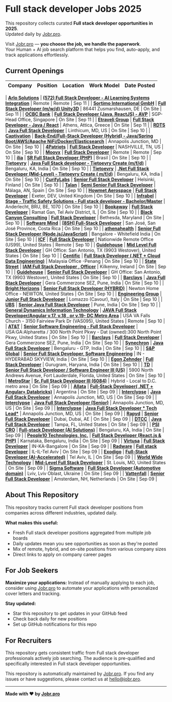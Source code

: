 # Full stack developer Jobs 2025

This repository collects curated **Full stack developer opportunities in 2025**.  
Updated daily by [Jobr.pro](https://jobr.pro).

Visit [Jobr.pro](https://jobr.pro) — **you choose the job, we handle the paperwork**.  
Your Human + AI job search platform that helps you find, auto-apply, and track applications effortlessly.

## Current Openings

| Company | Position | Location | Work Model | Date Posted |
| ------- | -------- | -------- | ---------- | ----------- |

| **[Arlo Solutions](https://arlo-solutions.com/)** | **[(572) Full Stack Developer - AI Learning Systems Integration](https://job-boards.greenhouse.io/arlosolutionsllc/jobs/4828273007)** | Remote | Remote | Sep 11 |
| **[Sortimo International GmbH](https://www.mysortimo.de)** | **[Full Stack Developer (m/w/d) Unity3D](https://jobs.mysortimo.de/job/86441-Zusmarshausen-Full-Stack-Developer-%28mwd%29-Unity3D/1246444701/)** | 86441 Zusmarshausen, DE | On Site | Sep 11 |
| **[OCBC Bank](https://www.ocbc.com/)** | **[Full Stack Developer (Java, ReactJS) - AVP](https://ocbc.wd102.myworkdayjobs.com/en-US/External/job/OCBC-Singapore/Full-Stack-Developer--Java--ReactJS----AVP_JR00003044)** | SGP-Head Office, Singapore | On Site | Sep 11 |
| **[Etraveli Group](https://www.etraveligroup.com/)** | **[Full Stack Developer - Java / React](https://apply.workable.com/j/EE94E9C34C/apply)** | Athens, Attica, Greece | On Site | Sep 11 |
| **[RDTS](https://www.rightdirectiontech.com/)** | **[Java Full Stack Developer](https://recruiting.paylocity.com/Recruiting/Jobs/Details/3565434)** | Linthicum, MD, US | On Site | Sep 10 |
| **[Captivation](https://captivation.us/)** | **[Back-End/Full-Stack Developer (Hybrid) - Java/Spring Boot/AWS/Apache NiFi/Docker/Elasticsearch](https://job-boards.greenhouse.io/captivation/jobs/4917014008)** | Annapolis Junction, MD | On Site | Sep 10 |
| **[4Patriots](https://www.4patriots.com/)** | **[Full Stack Developer](https://recruiting.paylocity.com/Recruiting/Jobs/Details/3509102)** | NASHVILLE, TN, US | On Site | Sep 10 |
| **[Moovx](https://moovx.mobi/)** | **[Full Stack Developer](https://job-boards.greenhouse.io/moovx/jobs/4347083005)** | Remote | Remote | Sep 10 |
| **[ília](https://ilia.digital/)** | **[SR Full Stack Developer (PHP)](https://job-boards.greenhouse.io/ilia/jobs/5646884004)** | Brasil | On Site | Sep 10 |
| **[Tietoevry](https://www.tietoevry.com/)** | **[Java Full Stack developer - Tietoevry Create (m/f/d)](https://jobs.smartrecruiters.com/Tietoevry1/744000080987661-java-full-stack-developer-tietoevry-create-m-f-d-)** | Bengaluru, KA, India | On Site | Sep 10 |
| **[Tietoevry](https://www.tietoevry.com/)** | **[.Net Full Stack Developer (Mid-Level) - Tietoevry Create ( m/f/d)](https://jobs.smartrecruiters.com/Tietoevry1/744000080985575--net-full-stack-developer-mid-level-tietoevry-create-m-f-d-)** | Bengaluru, KA, India | On Site | Sep 10 |
| **[CurifyLabs](https://www.curifylabs.com/)** | **[Senior Full Stack Developer](https://curifylabs.teamtailor.com/jobs/6433275-senior-full-stack-developer)** | Helsinki, Finland | On Site | Sep 10 |
| **[Talan](https://talan.com)** | **[Semi Senior Full Stack Developer](https://jobs.smartrecruiters.com/Talan/744000080970193-semi-senior-full-stack-developer)** | Málaga, AN, Spain | On Site | Sep 10 |
| **[Howmet Aerospace](https://www.howmet.com/)** | **[Full Stack Developer](https://fa-exty-saasfaprod1.fa.ocs.oraclecloud.com/hcmUI/CandidateExperience/en/sites/jobsearch/job/114180)** | Exeter, DEV, United Kingdom | On Site | Sep 10 |
| **[Infrabel](https://www.infrabel.be)** | **[Stage - Traffic Safety Solutions - Full stack developer - Bachelor/Master](https://jobs.infrabel.be/job/Anderlecht-Stage-Traffic-Safety-Solutions-Full-stack-developer-BachelorMaster-BRU-1070/826825402/)** | Anderlecht, BRU, BE, 1070 | On Site | Sep 10 |
| **[Bookaway](https://www.bookaway.com/)** | **[Full Stack Developer](https://www.comeet.com/jobs/Bookaway/64.006/full-stack-developer/0B.C55)** | Ramat Gan, Tel Aviv District, IL | On Site | Sep 10 |
| **[Black Canyon Consulting](https://www.bccdc.net/)** | **[Full Stack Developer](https://job-boards.greenhouse.io/bcc/jobs/5868099003)** | Bethesda, Maryland | On Site | Sep 10 |
| **[Software Mind](https://softwaremind.com)** | **[[8SH] Full-Stack Developer](https://jobs.smartrecruiters.com/SoftwareMind/744000080915345--8sh-full-stack-developer)** | San José, San José Province, Costa Rica | On Site | Sep 10 |
| **[athenahealth](https://www.athenahealth.com/)** | **[Senior Full Stack Developer (Node.js/JavaScript)](https://athenahealth.wd1.myworkdayjobs.com/en-US/External/job/Bangalore---Whitefield-India/Senior-Full-Stack-Developer--Nodejs-JavaScript-_R13410-1)** | Bangalore - Whitefield India | On Site | Sep 10 |
| **[ICF](https://www.icf.com/)** | **[Full Stack Developer](https://icf.wd5.myworkdayjobs.com/en-US/ICFExternal_Career_Site/job/Reston-VA/Full-Stack-Developer_R2502560)** | Nationwide Remote Office (US99), United States | Remote | Sep 10 |
| **[Guidehouse](https://www.guidehouse.com/)** | **[Mid Level Full Stack Developer](https://guidehouse.wd1.myworkdayjobs.com/en-US/External/job/US---TX-San-Antonio/Mid-Level-Full-Stack-Developer_32138)** | GH Office: San Antonio, TX (9903 Westover), United States | On Site | Sep 10 |
| **[Centific](https://centific.com/)** | **[Full Stack Developer (.NET + Cloud Data Engineering)](https://centific.wd1.myworkdayjobs.com/en-US/Centific_Global/job/Malaysia-Office--Penang/Full-Stack-Developer--NET---Cloud-Data-Engineering-_JR105224-2)** | Malaysia Office -Penang | On Site | Sep 10 |
| **[State Street](https://www.statestreet.com/)** | **[IAM Full Stack Developer , Officer](https://statestreet.wd1.myworkdayjobs.com/en-US/Global/job/Kilkenny-Ireland/IAM-Security-Engineer-full-stack-developer---Officer_R-773208-1)** | Kilkenny, Ireland | On Site | Sep 10 |
| **[Guidehouse](https://www.guidehouse.com/)** | **[Senior Full Stack Developer](https://guidehouse.wd1.myworkdayjobs.com/en-US/External/job/US---TX-San-Antonio/Senior-Full-Stack-Developer_32135)** | GH Office: San Antonio, TX (9903 Westover), United States | On Site | Sep 10 |
| **[Barclays](https://home.barclays/)** | **[Java Full Stack Developer](https://barclays.wd3.myworkdayjobs.com/en-US/External_Career_Site_Barclays/job/Gera-Commerzone-SEZ--Pune/Senior-Java-Backend-Developer_JR-0000043987)** | Gera Commerzone SEZ, Pune, India | On Site | Sep 10 |
| **[Bright Horizons](https://www.brighthorizons.com/)** | **[Senior Full Stack Developer (HYBRID)](https://brighthorizons.wd5.myworkdayjobs.com/en-US/External-NorthAmerica/job/Newton-Massachusetts-02459/Senior-Full-Stack-Developer_JR-116557)** | Newton Home Office - NEWTON, United States | On Site | Sep 10 |
| **[Engineering Group](https://www.eng.it/)** | **[Junior Full Stack Developer](https://eng.wd3.myworkdayjobs.com/en-US/ExternalCareers/job/Lomazzo-Cavour/Junior-Full-Stack-Developer_JR104058)** | Lomazzo (Cavour), Italy | On Site | Sep 10 |
| **[UBS](https://www.ubs.com/)** | **[Senior Java Full Stack Developer](https://jobs.ubs.com/TGnewUI/Search/home/HomeWithPreLoad?partnerid=25008&siteid=5155&PageType=JobDetails&jobid=317069)** | Pune, India | On Site | Sep 10 |
| **[General Dynamics Information Technology](https://www.gdit.com/)** | **[JAVA Full Stack Developer/Angular v.17, v.18 , or v.19- DC Metro Area](https://gdit.wd5.myworkdayjobs.com/en-US/External_Career_Site/job/USA-VA-Falls-Church/JAVA-Full-Stack-Developer-Angular-v17--v18---or-v19_RQ206397)** | USA VA Falls Church - 3150 Fairview Park Dr (VAS095), United States | Remote | Sep 10 |
| **[AT&T](https://www.att.com/)** | **[Senior Software Engineering - Full Stack Developer](https://att.wd1.myworkdayjobs.com/en-US/ATTGeneral/job/USAGAAlpharetta--300-North-Point-Pkwy---Dat-owned300-North-Point-Pkwy/Senior-Software-Engineering---Full-Stack-Developer_R-81501)** | USA:GA:Alpharetta / 300 North Point Pkwy - Dat (owned):300 North Point Pkwy, United States | On Site | Sep 10 |
| **[Barclays](https://home.barclays/)** | **[Full Stack Developer](https://barclays.wd3.myworkdayjobs.com/en-US/External_Career_Site_Barclays/job/Gera-Commerzone-SEZ--Pune/Java-Developer_JR-0000034196)** | Gera Commerzone SEZ, Pune, India | On Site | Sep 10 |
| **[Synechron](https://www.synechron.com/)** | **[Java Full Stack Developer](https://synechron.wd1.myworkdayjobs.com/en-US/SynechronCareers/job/Bengaluru---Bellandur-GTP/Java-Full-Stack-Developer_JR1031622)** | Bengaluru - GTP, India | On Site | Sep 10 |
| **[S&P Global](https://www.spglobal.com/)** | **[Senior Full Stack Developer, Software Engineering](https://spgi.wd5.myworkdayjobs.com/en-US/SPGI_Internal/job/IN---HYDERABAD-SKYVIEW/Senior-Full-Stack-Developer--Python--JavaScript--AWS--Cloud-Services--Azure-_315432)** | IN - HYDERABAD SKYVIEW, India | On Site | Sep 10 |
| **[Egon Zehnder](https://www.egonzehnder.com/)** | **[Full Stack Developer](https://apply.workable.com/j/4B5AFB84D7/apply)** | Gurugram, Haryana, India | On Site | Sep 10 |
| **[TD](https://www.td.com/)** | **[Senior Full Stack Developer / Software Engineer III (US)](https://td.wd3.myworkdayjobs.com/en-US/TD_Bank_Careers/job/Fort-Lauderdale-Florida/Senior-Full-Stack-Developer---Software-Engineer-III--US-_R_1438292-1)** | 5900 North Andrews Avenue, Fort Lauderdale, Florida, United States | On Site | Sep 10 |
| **[MetroStar](https://www.metrostar.com/)** | **[Sr. Full Stack Developer III (6084)](https://metrostar.com/job-post/?gh_jid=6969203003)** | Hybrid - Local to D.C. metro area | On Site | Sep 09 |
| **[Allata](https://www.allata.com/)** | **[Full-Stack Developer( .NET + Angular+ Databricks)](https://jobs.lever.co/Allata/7398a06e-b3f1-40b5-97bb-d7061c898f44)** | Argentina | On Site | Sep 09 |
| **[Interclypse](https://www.interclypse.com/)** | **[Java Full Stack Developer](https://recruiting.paylocity.com/Recruiting/Jobs/Details/3560119)** | Annapolis Junction, MD, US | On Site | Sep 09 |
| **[Interclypse](https://www.interclypse.com/)** | **[Java Full Stack Developer (Senior)](https://recruiting.paylocity.com/Recruiting/Jobs/Details/3560042)** | Annapolis Junction, MD, US | On Site | Sep 09 |
| **[Interclypse](https://www.interclypse.com/)** | **[Java Full Stack Developer * Tech Lead*](https://recruiting.paylocity.com/Recruiting/Jobs/Details/3560028)** | Annapolis Junction, MD, US | On Site | Sep 09 |
| **[Rapyd](https://www.rapyd.net/)** | **[Senior Full Stack Developer](https://www.rapyd.net/company/careers/positions/senior-full-stack-developer-dubai/)** | Dubai, Dubai, AE | On Site | Sep 09 |
| **[DTCC](https://www.dtcc.com/)** | **[Java Full Stack Developer](https://ebxr.fa.us2.oraclecloud.com/hcmUI/CandidateExperience/en/sites/jobsearch/job/210535)** | Tampa, FL, United States | On Site | Sep 09 |
| **[PSI CRO](https://www.psi-cro.com)** | **[Full-stack Developer (AI Solutions)](https://jobs.smartrecruiters.com/PSICRO/744000080813176-full-stack-developer-ai-solutions-)** | Bengaluru, KA, India | On Site | Sep 09 |
| **[People10 Technologies, Inc.](https://people10.com/)** | **[Full Stack Developer (React.js & PHP)](https://people10.freshteam.com/jobs/5XdSGdowpeRd/full-stack-developer-react-js-php)** | Karnataka, Bengaluru, India | On Site | Sep 09 |
| **[Virtusa](https://www.virtusa.com/)** | **[Full Stack Developer](https://virtusa.taleo.net/careersection/ex/jobdetail.ftl?job=CREQ231401)** | IN-KA-Bangalore | On Site | Sep 09 |
| **[Radware](https://www.radware.com/)** | **[Full stack Developer](https://radware.taleo.net/careersection/ex/jobdetail.ftl?job=250000BS)** | IL-IL-Tel Aviv | On Site | Sep 09 |
| **[Exodigo](https://www.exodigo.com)** | **[Full-Stack Developer (AI-Accelerated)](https://www.comeet.com/jobs/exodigo/89.005/full-stack-developer-ai-accelerated/39.C5E)** | Tel Aviv, IL | On Site | Sep 09 |
| **[World Wide Technology](https://www.wwt.com/)** | **[Mid-Level Full Stack Developer](https://myjobs.adp.com/wwtexternalcareersite/cx/job-details?reqId=5001148961306)** | St. Louis, MO, United States | On Site | Sep 09 |
| **[Sigma Software](https://career.sigma.software)** | **[Full Stack Developer (Automotive domain)](https://jobs.smartrecruiters.com/SigmaSoftware2/744000080749111-full-stack-developer-automotive-domain-)** | Lviv, Lviv Oblast, Ukraine | On Site | Sep 09 |
| **[Vattenfall](https://group.vattenfall.com)** | **[Senior Full Stack Developer](https://jobs.smartrecruiters.com/Vattenfall/744000080734126-senior-full-stack-developer)** | Amsterdam, NH, Netherlands | On Site | Sep 09 |

## About This Repository

This repository tracks current Full stack developer positions from companies across different industries, updated daily.

**What makes this useful:**

- Fresh Full stack developer positions aggregated from multiple job boards
- Daily updates mean you see opportunities as soon as they're posted
- Mix of remote, hybrid, and on-site positions from various company sizes
- Direct links to apply on company career pages

## For Job Seekers

**Maximize your applications:** Instead of manually applying to each job, consider using [Jobr.pro](https://jobr.pro?utm_source=github&utm_medium=repo&utm_campaign=github-fullstack-jobs) to automate your applications with personalized cover letters and tracking.

**Stay updated:**

- Star this repository to get updates in your GitHub feed
- Check back daily for new positions
- Set up GitHub notifications for this repo

## For Recruiters

This repository gets consistent traffic from Full stack developer professionals actively job searching. The audience is pre-qualified and specifically interested in Full stack developer opportunities.

This repository is automatically maintained by [Jobr.pro](https://jobr.pro?utm_source=github&utm_medium=repo&utm_campaign=github-fullstack-jobs). If you find any issues or have suggestions, please contact us at hello@jobr.pro.

---

**Made with ❤️ by [Jobr.pro](https://jobr.pro?utm_source=github&utm_medium=repo&utm_campaign=github-fullstack-jobs)**
